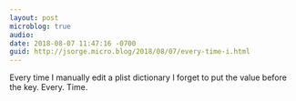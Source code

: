 ```yaml
---
layout: post
microblog: true
audio: 
date: 2018-08-07 11:47:16 -0700
guid: http://jsorge.micro.blog/2018/08/07/every-time-i.html
---
```

Every time I manually edit a plist dictionary I forget to put the value before the key. Every. Time.
